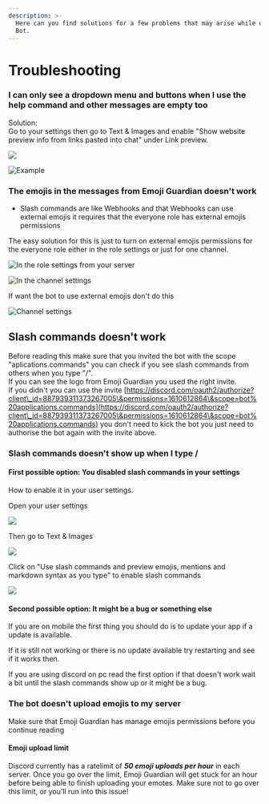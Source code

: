 ```yaml
---
description: >-
  Here can you find solutions for a few problems that may arise while using our
  Bot.
---
```


# Troubleshooting

### I can only see a dropdown menu and buttons when I use the help command and other messages are empty too

Solution:\
Go to your settings then go to Text & Images and enable "Show website preview info from links pasted into chat" under Link preview.

![](<.gitbook/assets/Discord\_fZ0NjJTuXJ (1).png>)

![Example](.gitbook/assets/Discord\_8tOfgBB8MA.png)

### The emojis in the messages from Emoji Guardian doesn't work

* Slash commands are like Webhooks and that Webhooks can use external emojis it requires that the everyone role has external emojis permissions

The easy solution for this is just to turn on external emojis permissions for the everyone role either in the role settings or just for one channel.

![In the role settings from your server](.gitbook/assets/Discord\_ja780sjDVH.png)

![In the channel settings](.gitbook/assets/Discord\_glTiSM8Wk5.png)

If want the bot to use external emojis don't do this

![Channel settings](.gitbook/assets/Discord\_UAavmQZJas.png)

## Slash commands doesn't work

Before reading this make sure that you invited the bot with the scope "aplications.commands" you can check if you see slash commands from others when you type "/".\
If you can see the logo from Emoji Guardian you used the right invite.\
If you didn't you can use the invite [https://discord.com/oauth2/authorize?client\_id=887939311373267005\&permissions=1610612864\&scope=bot%20applications.commands](https://discord.com/oauth2/authorize?client\_id=887939311373267005\&permissions=1610612864\&scope=bot%20applications.commands) you don't need to kick the bot you just need to authorise the bot again with the invite above.

### Slash commands doesn't show up when I type /

#### First possible option: You disabled slash commands in your settings

How to enable it in your user settings.

Open your user settings

![](.gitbook/assets/Discord\_aJCa20HdjD.png)

Then go to Text & Images

![](.gitbook/assets/Discord\_UZzZ8A1mOo.png)

Click on "Use slash commands and preview emojis, mentions and markdown syntax as you type" to enable slash commands

![](.gitbook/assets/Discord\_gYztwavnaY.png)

#### Second possible option: It might be a bug or something else

If you are on mobile the first thing you should do is to update your app if a update is available.

If it is still not working or there is no update available try restarting and see if it works then.

If you are using discord on pc read the first option if that doesn't work wait a bit until the slash commands show up or it might be a bug.

### The bot doesn't upload emojis to my server

Make sure that Emoji Guardian has manage emojis permissions before you continue reading

#### Emoji upload limit

Discord currently has a ratelimit of _**50 emoji uploads per hour**_ in each server. Once you go over the limit, Emoji Guardian will get stuck for an hour before being able to finish uploading your emotes. Make sure not to go over this limit, or you'll run into this issue!
